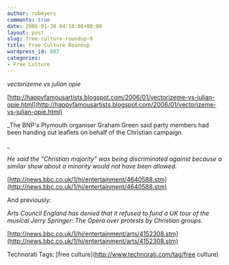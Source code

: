 ```yaml
---
author: robmyers
comments: true
date: 2006-01-30 04:10:08+00:00
layout: post
slug: free-culture-roundup-6
title: Free Culture Roundup
wordpress_id: 807
categories:
- Free Culture
---
```


  
_vectorizeme vs julian opie_  


  
[http://happyfamousartists.blogspot.com/2006/01/vectorizeme-vs-julian-opie.html](http://happyfamousartists.blogspot.com/2006/01/vectorizeme-vs-julian-opie.html)  


  
_The BNP's Plymouth organiser Graham Green said party members had been handing out leaflets on behalf of the Christian campaign.  
  
_  


  
_He said the "Christian majority" was being discriminated against because a similar show about a minority would not have been allowed._  


  
[http://news.bbc.co.uk/1/hi/entertainment/4640588.stm](http://news.bbc.co.uk/1/hi/entertainment/4640588.stm)  


  
And previously:  


  
_Arts Council England has denied that it refused to fund a UK tour of the musical Jerry Springer: The Opera over protests by Christian groups._  


  
[http://news.bbc.co.uk/1/hi/entertainment/arts/4152308.stm](http://news.bbc.co.uk/1/hi/entertainment/arts/4152308.stm)  


  


Technorati Tags: [free culture](http://www.technorati.com/tag/free culture)

  


